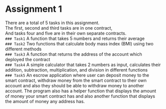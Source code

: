 # Assignment 1
There are a total of 5 tasks in this assignment.<br >
The first, second and third tasks are in one contract,<br >
And tasks four and five are in their own separate contracts.<br >
```### Task1```
A function that takes 5 numbers and returns their average<br >
```### Task2```
Two functions that calculate body mass index (BMI) using two different methods<br >
```### Task3```
A function that returns the address of the account which deployed the contract<br >
```### Task4```
A simple calculator that takes 2 numbers as input, calculates their addition, subtraction, multiplication, and division in different functions<br >
```### Task5```
An escrow application where user can deposit money to the smart contract, withdraw money from the smart contract to their own account 
and also they should be able to withdraw money to another account. The program also has a helper function that displays the 
amount of money your smart contract has and also another function that displays the amount of money any address has.
